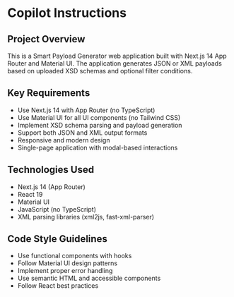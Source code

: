 # Copilot Instructions

<!-- Use this file to provide workspace-specific custom instructions to Copilot. For more details, visit https://code.visualstudio.com/docs/copilot/copilot-customization#_use-a-githubcopilotinstructionsmd-file -->

## Project Overview
This is a Smart Payload Generator web application built with Next.js 14 App Router and Material UI. The application generates JSON or XML payloads based on uploaded XSD schemas and optional filter conditions.

## Key Requirements
- Use Next.js 14 with App Router (no TypeScript)
- Use Material UI for all UI components (no Tailwind CSS)
- Implement XSD schema parsing and payload generation
- Support both JSON and XML output formats
- Responsive and modern design
- Single-page application with modal-based interactions

## Technologies Used
- Next.js 14 (App Router)
- React 19
- Material UI
- JavaScript (no TypeScript)
- XML parsing libraries (xml2js, fast-xml-parser)

## Code Style Guidelines
- Use functional components with hooks
- Follow Material UI design patterns
- Implement proper error handling
- Use semantic HTML and accessible components
- Follow React best practices
